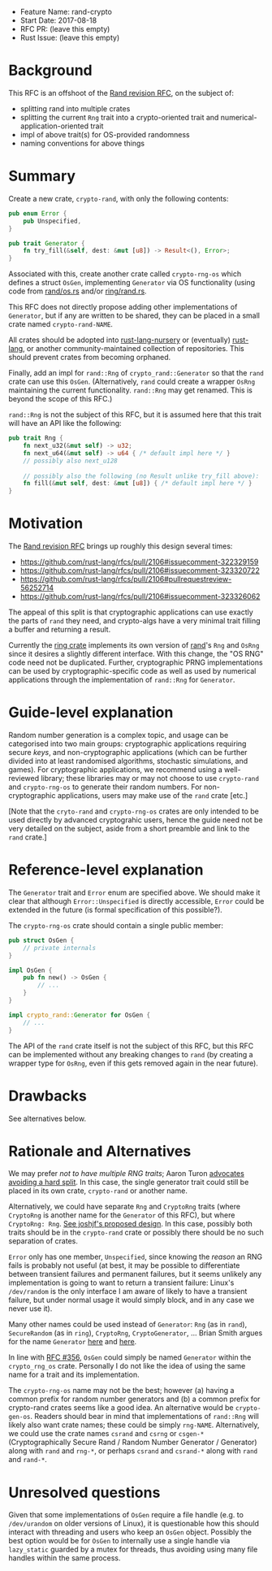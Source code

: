 - Feature Name: rand-crypto
- Start Date: 2017-08-18
- RFC PR: (leave this empty)
- Rust Issue: (leave this empty)

# Background

This RFC is an offshoot of the [Rand revision RFC], on the subject of:

*   splitting rand into multiple crates
*   splitting the current `Rng` trait into a crypto-oriented trait and
    numerical-application-oriented trait
*   impl of above trait(s) for OS-provided randomness
*   naming conventions for above things

# Summary
[summary]: #summary

Create a new crate, `crypto-rand`, with only the following contents:

```rust
pub enum Error {
    pub Unspecified,
}

pub trait Generator {
    fn try_fill(&self, dest: &mut [u8]) -> Result<(), Error>;
}
```

Associated with this, create another crate called `crypto-rng-os` which defines
a struct `OsGen`, implementing `Generator` via OS functionality (using code from
[rand/os.rs](https://github.com/rust-lang-nursery/rand/blob/master/src/os.rs)
and/or
[ring/rand.rs](https://github.com/briansmith/ring/blob/master/src/rand.rs).

This RFC does not directly propose adding other implementations of `Generator`,
but if any are written to be shared, they can be placed in a small crate named
`crypto-rand-NAME`.

All crates should be adopted into
[rust-lang-nursery](https://github.com/rust-lang-nursery/) or (eventually)
[rust-lang](https://github.com/rust-lang), or another community-maintained
collection of repositories. This should prevent crates from becoming orphaned.

Finally, add an impl for `rand::Rng` of `crypto_rand::Generator` so that the
`rand` crate can use this `OsGen`. (Alternatively, `rand` could create a wrapper
`OsRng` maintaining the current functionality. `rand::Rng` may get renamed.
This is beyond the scope of this RFC.)

`rand::Rng` is not the subject of this RFC, but it is assumed here that this
trait will have an API like the following:

```rust
pub trait Rng {
    fn next_u32(&mut self) -> u32;
    fn next_u64(&mut self) -> u64 { /* default impl here */ }
    // possibly also next_u128
    
    // possibly also the following (no Result unlike try_fill above):
    fn fill(&mut self, dest: &mut [u8]) { /* default impl here */ }
}
```


# Motivation
[motivation]: #motivation

The [Rand revision RFC]
brings up roughly this design several times:

*   https://github.com/rust-lang/rfcs/pull/2106#issuecomment-322329159
*   https://github.com/rust-lang/rfcs/pull/2106#issuecomment-323320722
*   https://github.com/rust-lang/rfcs/pull/2106#pullrequestreview-56252714
*   https://github.com/rust-lang/rfcs/pull/2106#issuecomment-323326062

The appeal of this split is that cryptographic applications can use exactly the
parts of `rand` they need, and crypto-algs have a very minimal trait filling a
buffer and returning a result.

Currently the [ring crate](https://github.com/briansmith/ring) implements its
own version of [rand](https://github.com/rust-lang-nursery/rand)'s `Rng` and
`OsRng` since it desires a slightly different interface. With this change, the
"OS RNG" code need not be duplicated. Further, cryptographic PRNG
implementations can be used by cryptographic-specific code as well as used by
numerical applications through the implementation of `rand::Rng` for `Generator`.

# Guide-level explanation
[guide-level-explanation]: #guide-level-explanation

Random number generation is a complex topic, and usage can be categorised into
two main groups: cryptographic applications requiring secure *keys*, and
non-cryptographic applications (which can be further divided into at least
randomised algorithms, stochastic simulations, and games). For cryptographic
applications, we recommend using a well-reviewed library; these libraries may
or may not choose to use `crypto-rand` and `crypto-rng-os` to generate their
random numbers. For non-cryptographic applications, users may make use of the
`rand` crate [etc.]

[Note that the `cryto-rand` and `crypto-rng-os` crates are only intended to be
used directly by advanced cryptograhic users, hence the guide need not be very
detailed on the subject, aside from a short preamble and link to the `rand`
crate.]

# Reference-level explanation
[reference-level-explanation]: #reference-level-explanation

The `Generator` trait and `Error` enum are specified above. We should make it
clear that although `Error::Unspecified` is directly accessible, `Error` could
be extended in the future (is formal specification of this possible?).

The `crypto-rng-os` crate should contain a single public member:

```rust
pub struct OsGen {
    // private internals
}

impl OsGen {
    pub fn new() -> OsGen {
        // ...
    }
}

impl crypto_rand::Generator for OsGen {
    // ...
}
```

The API of the `rand` crate itself is not the subject of this RFC, but this
RFC can be implemented without any breaking changes to `rand` (by creating a
wrapper type for `OsRng`, even if this gets removed again in the near future).


# Drawbacks
[drawbacks]: #drawbacks

See alternatives below.

# Rationale and Alternatives
[alternatives]: #alternatives

We may prefer *not to have multiple RNG traits*; Aaron Turon
[advocates avoiding a hard split](https://internals.rust-lang.org/t/crate-evaluation-for-2017-07-25-rand/5505/57).
In this case, the single generator trait could still be placed in its own crate,
`crypto-rand` or another name.

Alternatively, we could have separate `Rng` and `CryptoRng` traits (where
`CryptoRng` is another name for the `Generator` of this RFC), but where
`CryptoRng: Rng`. [See joshjf's proposed design](https://github.com/rust-lang/rfcs/pull/2106#issuecomment-323388931).
In this case, possibly both traits should be in the `crypto-rand` crate or
possibly there should be no such separation of crates.

`Error` only has one member, `Unspecified`, since knowing the *reason* an RNG
fails is probably not useful (at best, it may be possible to differentiate
between transient failures and permanent failures, but it seems unlikely any
implementation is going to want to return a transient failure: Linux's
`/dev/random` is
the only interface I am aware of likely to have a transient failure, but under
normal usage it would simply block, and in any case we never use it).

Many other names could be used instead of `Generator`: `Rng` (as in `rand`),
`SecureRandom` (as in `ring`), `CryptoRng`, `CryptoGenerator`, ...
Brian Smith argues for the name `Generator` [here](https://internals.rust-lang.org/t/crate-evaluation-for-2017-07-25-rand/5505/49) and [here](https://github.com/rust-lang/rfcs/pull/2106#discussion_r133107790).

In line with [RFC #356], `OsGen` could simply be named `Generator` within the
`crypto_rng_os` crate. Personally I do not like the idea of using the same name
for a trait and its implementation.

The `crypto-rng-os` name may not be the best; however (a) having a common prefix
for random number generators and (b) a common prefix for crypto-rand crates
seems like a good idea. An alternative would be `crypto-gen-os`. Readers should
bear in mind that implementations of `rand::Rng` will likely also want crate
names; these could be simply `rng-NAME`. Alternatively, we could use the crate
names `csrand` and `csrng` or `csgen-*` (Cryptographically Secure Rand / Random
Number Generator / Generator) along with `rand` and `rng-*`, or perhaps `csrand`
and `csrand-*` along with `rand` and `rand-*`.


# Unresolved questions
[unresolved]: #unresolved-questions

Given that some implementations of `OsGen` require a file handle (e.g. to
`/dev/urandom` on older versions of Linux), it is questionable how this should
interact with threading and users who keep an `OsGen` object. Possibly the best
option would be for `OsGen` to internally use a single handle via `lazy_static`
guarded by a mutex for threads, thus avoiding using many file handles within
the same process.


[Rand revision RFC]: https://github.com/rust-lang/rfcs/pull/2106#issuecomment-323329253
[RFC #356]: https://github.com/rust-lang/rfcs/pull/356
